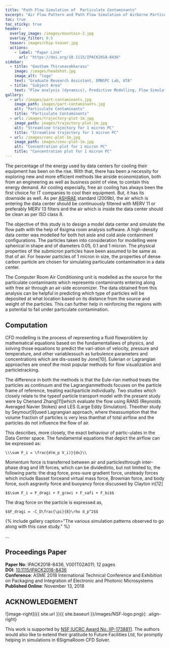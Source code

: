 ```yaml
---
title: "Path Flow Simulation of  Particulate Contaminants"
excerpt: "Air Flow Pattern and Path Flow Simulation of Airborne Particulate Contaminants in a High-Density Data Center Utilizing Airside Economization "
toc: true
toc_sticky: true
header:
  overlay_image: /images/mountain-2.jpg
  overlay_filter: 0.5
  teaser: images/chip-teaser.jpg
  actions:
    - label: "Paper Link"
      url: "https://doi.org/10.1115/IPACK2018-8436"
sidebar:
  - title: "Gautham Thirunavakkarasu"
    image: /images/headshot.jpg
    image_alt: "logo"
    text: "Graduate Research Assistant, EMNSPC Lab, UTA"
  - title: "Subject Area"
    text: "Flow analysis (dynamics), Predictive Modelling, Flow Simulation"
gallery:
  - url: /images/part-contaminants.jpg
    image_path: images/part-contaminants.jpg
    alt: "Particulate Contaminants"
    title: "Particulate Contaminants"
  - url: /images/trajectory-plot-1m.jpg
    image_path: images/trajectory-plot-1m.jpg
    alt: "Streamline trajectory for 1 micron PC"
    title: "Streamline trajectory for 1 micron PC"
  - url: /images/conc-plot-1m.jpg
    image_path: images/conc-plot-1m.jpg
    alt: "Concentration plot for 1 micron PC"
    title: "Concentration plot for 1 micron PC"
---
```

The percentage of the energy used by data centers for cooling their equipment has been on the rise. With that, there has been a necessity for exploring new and more efficient methods like airside economization, both from an engineering as well as business point of view, to contain this energy demand. Air cooling especially, free air cooling has always been the first choice for IT companies to cool their equipment. But, it has its downside as well. As per  [ASHRAE](https://www.ashrae.org/technical-resources/bookstore/indoor-air-quality-guide) standard (2009b), the air which is entering the data center should be continuously filtered with MERV 11 or preferably MERV 13 filters and the air which is inside the data center should be clean as per ISO class 8. 

The objective of this study is to design a model data center and simulate the flow path with the help of 6sigma room analysis software. A high-density data center was modelled for both hot aisle and cold aisle containment configurations. The particles taken into consideration for modelling were spherical in shape and of diameters 0.05, 0.1 and 1 micron. The physical properties of the submicron particles have been assumed to be same as that of air. For heavier particles of 1 micron in size, the properties of dense carbon particle are chosen for simulating particulate contamination in a data center.

 The Computer Room Air Conditioning unit is modelled as the source for the particulate contaminants which represents contaminants entering along with free air through an air-side economizer. The data obtained from this analysis can be helpful in predicting which type of particles will be deposited at what location based on its distance from the source and weight of the particles. This can further help in reinforcing the regions with a potential to fail under particulate contamination.

## Computation

CFD modelling is the process of representing a fluid flowproblem  by  mathematical  equations  based  on  the  fundamentallaws of physics, and solving those equations to predict the vari-ation of velocity, pressure and temperature, and other variablessuch as turbulence parameters and concentrations which are dis-ussed by Jone[10].  Eulerian or Lagrangian approaches are oneof the most popular methods for flow visualization and particletracking.   

The difference in both the methods is that the Eule-rian method treats the particles as continuum and the Lagrangianmethods focuses on the particle frame of reference, treating eachparticle individually. Two studies which closely relate to the typeof particle transport model with the present study were by Chenand Zhang[11]which evaluate the flow using RANS (Reynolds Averaged Navier Stokes) and LES (Large Eddy Simulation). Theother study by Seymour[9]used Lagrangian approach, where theassumption that the volume fraction of particles is very less thanthat of total airflow and the particles do not influence the flow of air.  

This describes, more closely, the exact behaviour of partic-ulates in the Data Center space. The fundamental equations that depict the airflow can be expressed as:

`\\\sum F_i = \frac{d(m_p V_i)}{dx}\\`

Momentum  force  is  transferred  between  air  and  particlesthrough inter-phase drag and lift forces,  which can be dividedinto, but not limited to, the following parts: the drag force, pres-sure gradient force, unsteady forces which include Basset forceand virtual mass force, Brownian force, and body force, such asgravity force and buoyancy force discussed by Clayton in[12] 

`$$\sum F_i = F_dragi + F_gravi + F_safi + F_bi$$`

The drag force on the particle is expressed as, 

`$$F_dragi = -C_D\frac{\pi}{8}\rho d_p^2$$`

 
{% include gallery caption="The various simulation patterns observed to go along with this case study." %}

... 

## Proceedings Paper

__Paper No__:  IPACK2018-8436, V001T02A011; 12 pages <br/>
__DOI__: [10.1115/IPACK2018-8436](https://doi.org/10.1115/IPACK2018-8436)<br/>
__Conference__: ASME 2018 International Technical Conference and Exhibition
 on Packaging and Integration of Electronic and Photonic Microsystems<br/>
__Published Online__: November 13, 2018<br/>

## ACKNOWLEDGEMENT

![image-right]({{ site.url }}{{ site.baseurl }}/images/NSF-logo.png){: .align-right}

This  work  is  supported  by  [NSF  IUCRC  Award  No.   IIP-1738811](https://www.nsf.gov/awardsearch/showAward?AWD_ID=1738811&HistoricalAwards=false).
The authors would also like to extend their gratitude to Future Facilities Ltd,
for promptly helping in simulations in 6SigmaRoom CFD Solver.


